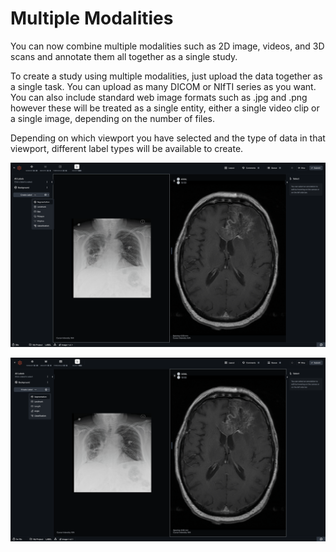 # Multiple Modalities

You can now combine multiple modalities such as 2D image, videos, and 3D scans and annotate them all together as a single study.

To create a study using multiple modalities, just upload the data together as a single task. You can upload as many DICOM or NIfTI series as you want. You can also include standard web image formats such as .jpg and .png however these will be treated as a single entity, either a single video clip or a single image, depending on the number of files.

Depending on which viewport you have selected and the type of data in that viewport, different label types will be available to create.&#x20;

![Available tools for 2D X-ray](<../../.gitbook/assets/image (1) (1) (1).png>)

![Available tools for 3D CT](<../../.gitbook/assets/image (8).png>)
